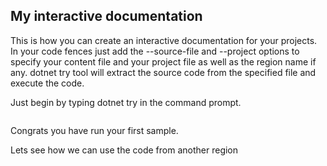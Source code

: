 ## My interactive documentation

This is how you can create an interactive documentation for your projects. In your code fences just add the --source-file and --project options to specify your content file and your project file as well as the region name if any. dotnet try tool will extract the source code from the specified file and execute the code. 

Just begin by typing dotnet try in the command prompt.

```cs --source-file ./Program.cs --project ./Microsoft.DotNet.Try.Template.csproj --region run
```

Congrats you have run your first sample.

Lets see how we can use the code from another region

```cs --source-file ./Program.cs --project ./Microsoft.DotNet.Try.Template.csproj --region run1
```